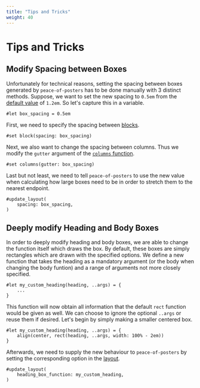 ```yaml
---
title: "Tips and Tricks"
weight: 40
---
```


# Tips and Tricks
<!-- TODO add screenshots of before and after -->
## Modify Spacing between Boxes
Unfortunately for technical reasons, setting the spacing between boxes generated by `peace-of-posters` has to be done manually with 3 distinct methods.
Suppose, we want to set the new spacing to `0.5em` from the [default value](https://typst.app/docs/reference/layout/block/#parameters-spacing) of `1.2em`.
So let's capture this in a variable.
```typst
#let box_spacing = 0.5em
```
First, we need to specify the spacing between [blocks](https://typst.app/docs/reference/layout/block/).
```typst
#set block(spacing: box_spacing)
```
Next, we also want to change the spacing between columns.
Thus we modify the `gutter` argument of the [`columns` function](https://typst.app/docs/reference/layout/columns/).
```typst
#set columns(gutter: box_spacing)
```
Last but not least, we need to tell `peace-of-posters` to use the new value when calculating how large boxes need to be in order to stretch them to the nearest endpoint.
```typst
#update_layout(
    spacing: box_spacing,
)
```

<!-- TODO add screenshots of before and after -->
## Deeply modify Heading and Body Boxes
In order to deeply modify heading and body boxes, we are able to change the function itself which draws the box.
By default, these boxes are simply rectangles which are drawn with the specified options.
We define a new function that takes the heading as a mandatory argument (or the body when changing the body funtion) and a range of arguments not more closely specified.
```typst
#let my_custom_heading(heading, ..args) = {
    ...
}
```
This function will now obtain all information that the default `rect` function would be given as well.
We can choose to ignore the optional `..args` or reuse them if desired.
Let's begin by simply making a smaller centered box.
```typst
#let my_custom_heading(heading, ..args) = {
    align(center, rect(heading, ..args, width: 100% - 2em))
}
```

Afterwards, we need to supply the new behaviour to `peace-of-posters` by setting the corresponding option in the [layout](/documentation/layout).
```typst
#update_layout(
    heading_box_function: my_custom_heading,
)
```
